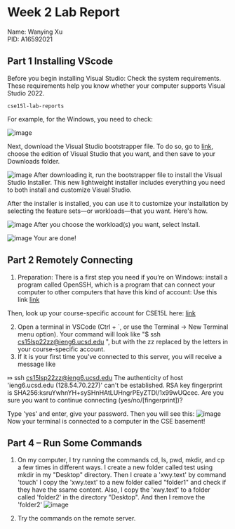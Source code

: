 # Week 2 Lab Report
Name: Wanying Xu \
PID: A16592021
## Part 1 Installing VScode
Before you begin installing Visual Studio:
Check the system requirements. These requirements help you know whether your computer supports Visual Studio 2022.

    cse15l-lab-reports
  For example, for the Windows, you need to check:

![image](https://imgur.com/O72dWlB.jpg)

Next, download the Visual Studio bootstrapper file.
To do so, go to [link](https://code.visualstudio.com/), choose the edition of Visual Studio that you want, and then save to your Downloads folder.

![image](https://imgur.com/uniwzpz.jpg)
After downloading it, run the bootstrapper file to install the Visual Studio Installer. This new lightweight installer includes everything you need to both install and customize Visual Studio.

After the installer is installed, you can use it to customize your installation by selecting the feature sets—or workloads—that you want. Here's how.

![image](https://imgur.com/orGDaBU.jpg)
After you choose the workload(s) you want, select Install.

![image](https://imgur.com/Jffd5Di.jpg)
Your are done!

## Part 2 Remotely Connecting
1. Preparation: 
There is a first step you need if you’re on Windows: install a program called OpenSSH, which is a program that can connect your computer to other computers that have this kind of account: Use this link
[link](https://docs.microsoft.com/en-us/windows-server/administration/openssh/openssh_install_firstuse)

Then, look up your course-specific account for CSE15L here:
[link](https://sdacs.ucsd.edu/~icc/index.php)

2. Open a terminal in VSCode (Ctrl + `, or use the Terminal → New Terminal menu option). Your command will look like "$ ssh cs15lsp22zz@ieng6.ucsd.edu
", but with the zz replaced by the letters in your course-specific account.
3. If it is your first time you've connected to this server, you will receive a message like

⤇ ssh cs15lsp22zz@ieng6.ucsd.edu
The authenticity of host 'ieng6.ucsd.edu (128.54.70.227)' can't be established.
RSA key fingerprint is SHA256:ksruYwhnYH+sySHnHAtLUHngrPEyZTDl/1x99wUQcec.
Are you sure you want to continue connecting (yes/no/[fingerprint])?

Type 'yes' and enter, give your password. Then you will see this:
![image](https://imgur.com/Zo0GHIa.jpg)
Now your terminal is connected to a computer in the CSE basement!

## Part 4 – Run Some Commands
1. On my computer, I try running the commands cd, ls, pwd, mkdir, and cp a few times in different ways. 
I create a new folder called test using mkdir in my "Desktop" directory. Then I create a 'xwy.text' by command 'touch' I copy the 'xwy.text' to a new folder called "folder1" and check if they have the ssame content. Also, I copy the 'xwy.text' to a folder called 'folder2' in the directory "Desktop". And then I remove the 'folder2'
![image](https://imgur.com/ac0Xls3.jpg)

2. Try the commands on the remote server.
